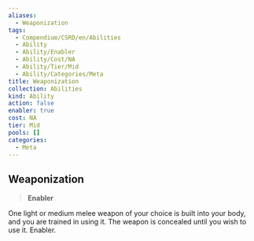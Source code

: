 ```yaml
---
aliases:
  - Weaponization
tags:
  - Compendium/CSRD/en/Abilities
  - Ability
  - Ability/Enabler
  - Ability/Cost/NA
  - Ability/Tier/Mid
  - Ability/Categories/Meta
title: Weaponization
collection: Abilities
kind: Ability
action: false
enabler: true
cost: NA
tier: Mid
pools: []
categories:
  - Meta
---
```

## Weaponization    
>**Enabler**  
    
One light or medium melee weapon of your choice is built into your body, and you are trained in using it. The weapon is concealed until you wish to use it. Enabler.